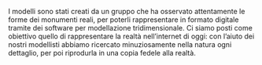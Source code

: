 I modelli sono stati creati da un gruppo che ha osservato attentamente le forme dei monumenti reali, per poterli rappresentare in formato digitale tramite dei software per modellazione tridimensionale.
Ci siamo posti come obiettivo quello di rappresentare la realtà nell’internet di oggi: con l’aiuto dei nostri modellisti abbiamo ricercato minuziosamente nella natura ogni dettaglio, per poi riprodurla in una copia fedele alla realtà.
